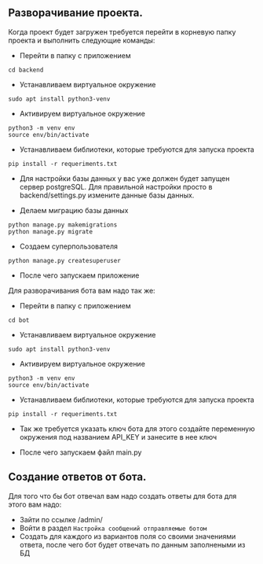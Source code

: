 ## Разворачивание проекта.
 <p>Когда проект будет загружен требуется перейти в корневую папку проекта и выполнить следующие команды: </p>


* Перейти в папку с приложением
```
cd backend
```
* Устанавливаем виртуальное окружение
```
sudo apt install python3-venv
```
* Активируем виртуальное окружение
```
python3 -m venv env
source env/bin/activate
```
* Устанавливаем библиотеки, которые требуются для запуска проекта
```
pip install -r requeriments.txt
```

* Для настройки базы данных у вас уже должен будет запущен сервер postgreSQL. Для правильной настройки просто в backend/settings.py измените данные базы данных.

* Делаем миграцию базы данных
```
python manage.py makemigrations
python manage.py migrate
```
* Создаем суперпользователя
```
python manage.py createsuperuser
```

* После чего запускаем приложение

 <p>Для разворачивания бота вам надо так же:</p>

* Перейти в папку с приложением
```
cd bot
```
* Устанавливаем виртуальное окружение
```
sudo apt install python3-venv
```
* Активируем виртуальное окружение
```
python3 -m venv env
source env/bin/activate
```
* Устанавливаем библиотеки, которые требуются для запуска проекта
```
pip install -r requeriments.txt
```
* Так же требуется указать ключ бота для этого создайте переменную окружения под названием API_KEY и занесите в нее ключ

* После чего запускаем файл main.py


## Создание ответов от бота.

<p> Для того что бы бот отвечал вам надо создать ответы для бота для этого вам надо: </p>

* Зайти по ссылке /admin/
* Войти в раздел ```Настройка сообщений отправляемые ботом```
* Создать для каждого из вариантов поля со своими значениями ответа, после чего бот будет отвечать по данным заполнеными из БД
